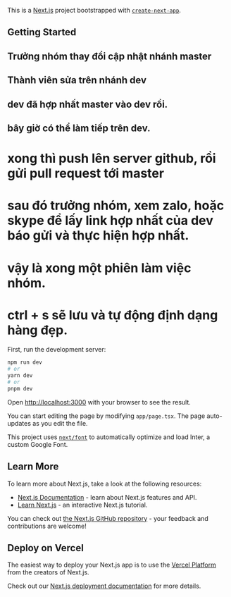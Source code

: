 This is a [Next.js](https://nextjs.org/) project bootstrapped with [`create-next-app`](https://github.com/vercel/next.js/tree/canary/packages/create-next-app).

## Getting Started

## Trưởng nhóm thay đổi cập nhật nhánh master

## Thành viên sửa trên nhánh dev

## dev đã hợp nhất master vào dev rồi.

## bây giờ có thể làm tiếp trên dev.

# xong thì push lên server github, rồi gửi pull request tới master

# sau đó trưởng nhóm, xem zalo, hoặc skype để lấy link hợp nhất của dev báo gửi và thực hiện hợp nhất.

# vậy là xong một phiên làm việc nhóm.

# ctrl + s sẽ lưu và tự động định dạng hàng đẹp.

First, run the development server:

```bash
npm run dev
# or
yarn dev
# or
pnpm dev
```

Open [http://localhost:3000](http://localhost:3000) with your browser to see the result.

You can start editing the page by modifying `app/page.tsx`. The page auto-updates as you edit the file.

This project uses [`next/font`](https://nextjs.org/docs/basic-features/font-optimization) to automatically optimize and load Inter, a custom Google Font.

## Learn More

To learn more about Next.js, take a look at the following resources:

- [Next.js Documentation](https://nextjs.org/docs) - learn about Next.js features and API.
- [Learn Next.js](https://nextjs.org/learn) - an interactive Next.js tutorial.

You can check out [the Next.js GitHub repository](https://github.com/vercel/next.js/) - your feedback and contributions are welcome!

## Deploy on Vercel

The easiest way to deploy your Next.js app is to use the [Vercel Platform](https://vercel.com/new?utm_medium=default-template&filter=next.js&utm_source=create-next-app&utm_campaign=create-next-app-readme) from the creators of Next.js.

Check out our [Next.js deployment documentation](https://nextjs.org/docs/deployment) for more details.
